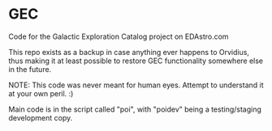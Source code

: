 # GEC
Code for the Galactic Exploration Catalog project on EDAstro.com

This repo exists as a backup in case anything ever happens to Orvidius, thus making it at least possible to restore GEC functionality somewhere else in the future.

NOTE: This code was never meant for human eyes. Attempt to understand it at your own peril. :)

Main code is in the script called "poi", with "poidev" being a testing/staging development copy.

